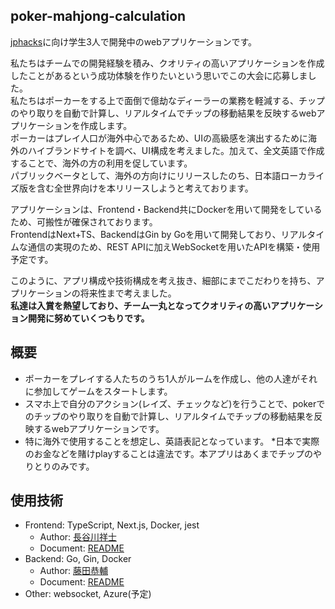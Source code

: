 ## poker-mahjong-calculation
[jphacks](https://jphacks.com/)に向け学生3人で開発中のwebアプリケーションです。

私たちはチームでの開発経験を積み、クオリティの高いアプリケーションを作成したことがあるという成功体験を作りたいという思いでこの大会に応募しました。<br>
私たちはポーカーをする上で面倒で億劫なディーラーの業務を軽減する、チップのやり取りを自動で計算し、リアルタイムでチップの移動結果を反映するwebアプリケーションを作成します。<br>
ポーカーはプレイ人口が海外中心であるため、UIの高級感を演出するために海外のハイブランドサイトを調べ、UI構成を考えました。加えて、全文英語で作成することで、海外の方の利用を促しています。<br>
パブリックベータとして、海外の方向けにリリースしたのち、日本語ローカライズ版を含む全世界向けを本リリースしようと考えております。<br>

アプリケーションは、Frontend・Backend共にDockerを用いて開発をしているため、可搬性が確保されております。<br>
FrontendはNext+TS、BackendはGin by Goを用いて開発しており、リアルタイムな通信の実現のため、REST APIに加えWebSocketを用いたAPIを構築・使用予定です。<br>

このように、アプリ構成や技術構成を考え抜き、細部にまでこだわりを持ち、アプリケーションの将来性まで考えました。<br>
**私達は入賞を熱望しており、チーム一丸となってクオリティの高いアプリケーション開発に努めていくつもりです。**

## 概要
- ポーカーをプレイする人たちのうち1人がルームを作成し、他の人達がそれに参加してゲームをスタートします。
- スマホ上で自分のアクション(レイズ、チェックなど)を行うことで、pokerでのチップのやり取りを自動で計算し、リアルタイムでチップの移動結果を反映するwebアプリケーションです。<br>
- 特に海外で使用することを想定し、英語表記となっています。 *日本で実際のお金などを賭けplayすることは違法です。本アプリはあくまでチップのやりとりのみです。

## 使用技術
- Frontend: TypeScript, Next.js, Docker, jest
  - Author: [長谷川祥士](https://github.com/Hasegawa-Akito)
  - Document: [README](https://github.com/tokyo-azisai-paradise/poker-mahjong-calculation/blob/develop/frontend/README.md)
- Backend:  Go, Gin, Docker
  - Author: [藤田恭輔](https://github.com/Techondorius)
  - Document: [README](https://github.com/tokyo-azisai-paradise/poker-mahjong-calculation/blob/develop/backend/readme.md)
- Other:    websocket, Azure(予定)
